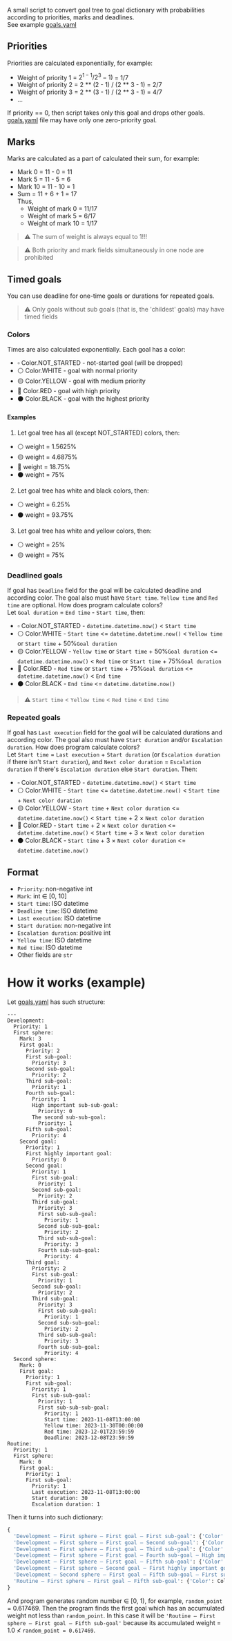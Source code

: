 A small script to convert goal tree to goal dictionary with probabilities according to priorities, marks and deadlines.  
See example [goals.yaml](goals.yaml)  

## Priorities
Priorities are calculated exponentially, for example:  
- Weight of priority 1 = $2^{1 - 1}/{2^3 - 1)}$ = $1/7$
- Weight of priority 2 = 2 ** (2 - 1) / (2 ** 3 - 1) = 2/7
- Weight of priority 3 = 2 ** (3 - 1) / (2 ** 3 - 1) = 4/7
- ...  

If priority == 0, then script takes only this goal and drops other goals.  
[goals.yaml](goals.yaml) file may have only one zero-priority goal.  
## Marks  
Marks are calculated as a part of calculated their sum, for example:  
- Mark 0 = 11 - 0 = 11
- Mark 5 = 11 - 5 = 6
- Mark 10 = 11 - 10 = 1
- Sum = 11 + 6 + 1 = 17  
Thus,
  - Weight of mark 0 = 11/17
  - Weight of mark 5 = 6/17
  - Weight of mark 10 = 1/17  

> :warning: The sum of weight is always equal to 1!!!  

> :warning: Both priority and mark fields simultaneously in one node are prohibited

## Timed goals
You can use deadline for one-time goals or durations for repeated goals.
> :warning: Only goals without sub goals (that is, the 'childest' goals) may have timed fields
### Colors
Times are also calculated exponentially. Each goal has a color:
- :white_small_square: Color.NOT_STARTED - not-started goal (will be dropped)
- :white_circle: Color.WHITE - goal with normal priority
- :yellow_circle: Color.YELLOW - goal with medium priority
- :red_circle: Color.RED - goal with high priority
- :black_circle: Color.BLACK - goal with the highest priority  

#### Examples
1. Let goal tree has all (except NOT_STARTED) colors, then:
  - :white_circle: weight = 1.5625%
  - :yellow_circle: weight = 4.6875%
  - :red_circle: weight = 18.75%
  - :black_circle: weight = 75%
2. Let goal tree has white and black colors, then:
  - :white_circle: weight = 6.25%
  - :black_circle: weight = 93.75%
3. Let goal tree has white and yellow colors, then:
  - :white_circle: weight = 25%
  - :yellow_circle: weight = 75%

### Deadlined goals
If goal has `Deadline` field for the goal will be calculated deadline and according color.
The goal also must have `Start time`. `Yellow time` and `Red time` are optional. How does program calculate colors?  
Let `Goal duration` = `End time` - `Start time`, then:
- :white_small_square: Color.NOT_STARTED - `datetime.datetime.now()` < `Start time`
- :white_circle: Color.WHITE - `Start time` <= `datetime.datetime.now()` < 
`Yellow time` or `Start time` + 50%`Goal duration`
- :yellow_circle: Color.YELLOW - `Yellow time` or `Start time` + 50%`Goal duration` <=
`datetime.datetime.now()` < `Red time` or `Start time` + 75%`Goal duration`
- :red_circle: Color.RED - `Red time` or `Start time` + 75%`Goal duration` <=
`datetime.datetime.now()` < `End time`
- :black_circle: Color.BLACK - `End time` <= `datetime.datetime.now()`
> :warning: `Start time` < `Yellow time` < `Red time` < `End time`
### Repeated goals
If goal has `Last execution` field for the goal will be calculated durations and according color.
The goal also must have `Start duration` and/or `Escalation duration`. How does program calculate colors?  
Let `Start time` = `Last execution` + `Start duration` (or `Escalation duration` if there isn't `Start duration`),
and `Next color duration` = `Escalation duration` if there's `Escalation duration` else `Start duration`. Then:
- :white_small_square: Color.NOT_STARTED - `datetime.datetime.now()` < `Start time`
- :white_circle: Color.WHITE - `Start time` <= `datetime.datetime.now()` < `Start time` + `Next color duration`
- :yellow_circle: Color.YELLOW - `Start time` + `Next color duration` <= `datetime.datetime.now()` < 
`Start time` + 2 × `Next color duration`
- :red_circle: Color.RED - `Start time` + 2 × `Next color duration` <= `datetime.datetime.now()` < 
`Start time` + 3 × `Next color duration`
- :black_circle: Color.BLACK - `Start time` + 3 × `Next color duration` <= `datetime.datetime.now()`  

## Format
- `Priority`: non-negative int
- `Mark`: int &#8712; [0, 10]
- `Start time`: ISO datetime
- `Deadline time`: ISO datetime
- `Last execution`: ISO datetime
- `Start duration`: non-negative int
- `Escalation duration`: positive int
- `Yellow time`: ISO datetime
- `Red time`: ISO datetime
- Other fields are `str`

# How it works (example)
Let [goals.yaml](goals.yaml) has such structure:
```
---
Development:
  Priority: 1
  First sphere:
    Mark: 3
    First goal:
      Priority: 2
      First sub-goal:
        Priority: 3
      Second sub-goal:
        Priority: 2
      Third sub-goal:
        Priority: 1
      Fourth sub-goal:
        Priority: 1
        High important sub-sub-goal:
          Priority: 0
        The second sub-sub-goal:
          Priority: 1
      Fifth sub-goal:
        Priority: 4
    Second goal:
      Priority: 1
      First highly important goal:
        Priority: 0
      Second goal:
        Priority: 1
        First sub-goal:
          Priority: 1
        Second sub-goal:
          Priority: 2
        Third sub-goal:
          Priority: 3
          First sub-sub-goal:
            Priority: 1
          Second sub-sub-goal:
            Priority: 2
          Third sub-sub-goal:
            Priority: 3
          Fourth sub-sub-goal:
            Priority: 4
      Third goal:
        Priority: 2
        First sub-goal:
          Priority: 1
        Second sub-goal:
          Priority: 2
        Third sub-goal:
          Priority: 3
          First sub-sub-goal:
            Priority: 1
          Second sub-sub-goal:
            Priority: 2
          Third sub-sub-goal:
            Priority: 3
          Fourth sub-sub-goal:
            Priority: 4
  Second sphere:
    Mark: 0
    First goal:
      Priority: 1
      First sub-goal:
        Priority: 1
        First sub-sub-goal:
          Priority: 1
          First sub-sub-sub-goal:
            Priority: 1
            Start time: 2023-11-08T13:00:00
            Yellow time: 2023-11-30T00:00:00
            Red time: 2023-12-01T23:59:59
            Deadline: 2023-12-08T23:59:59
Routine:
  Priority: 1
  First sphere:
    Mark: 0
    First goal:
      Priority: 1
      First sub-goal:
        Priority: 1
        Last execution: 2023-11-08T13:00:00
        Start duration: 30
        Escalation duration: 1
```
Then it turns into such dictionary:
```python
{
  'Development — First sphere — First goal — First sub-goal': {'Color': Color.WHITE, 'Weight': 0.00138889},
  'Development — First sphere — First goal — Second sub-goal': {'Color': Color.WHITE, 'Weight': 0.00277778},
  'Development — First sphere — First goal — Third sub-goal': {'Color': Color.WHITE, 'Weight': 0.00277778},
  'Development — First sphere — First goal — Fourth sub-goal — High important sub-sub-goal': {'Color': Color.WHITE, 'Weight': 0.00277778},
  'Development — First sphere — First goal — Fifth sub-goal': {'Color': Color.WHITE, 'Weight': 0.000694444},
  'Development — First sphere — Second goal — First highly important goal': {'Color': Color.WHITE, 'Weight': 0.0208333},
  'Development — Second sphere — First goal — Fifth sub-goal — First sub-sub goal — First sub-sub-sub-goal': {'Color': Color.BLACK, 'Weight': 0.46875},
  'Routine — First sphere — First goal — Fifth sub-goal': {'Color': Color.BLACK, 'Weight': 0.5}
}
```
And program generates random number &#8712; [0, 1), for example, `random_point` = 0.617469.
Then the program finds the first goal which has an accumulated weight not less than `random_point`.
In this case it will be `'Routine — First sphere — First goal — Fifth sub-goal'`
because its accumulated weight = 1.0 &#8814; `random_point = 0.617469`.
